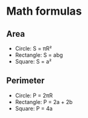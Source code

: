 # Math formulas
## Area
- Circle: S = πR²
- Rectangle: S = abg
- Square: S = a²

## Perimeter
- Circle: P = 2πR
- Rectangle: P = 2a + 2b
- Square: P = 4a
